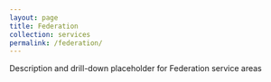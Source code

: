 ```yaml
---
layout: page
title: Federation
collection: services
permalink: /federation/
---
```


Description and drill-down placeholder for Federation service areas
